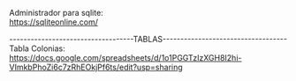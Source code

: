 Administrador para sqlite:<br>
https://sqliteonline.com/<br>


-----------------------------------TABLAS-----------------------------------<br>
Tabla Colonias:<br>
https://docs.google.com/spreadsheets/d/1o1PGGTzIzXGH8I2hi-VImkbPhoZi6c7zRhEOkjPf6ts/edit?usp=sharing
<br>

